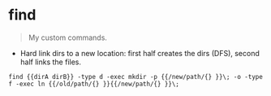 # find

> My custom commands.

- Hard link dirs to a new location: first half creates the dirs (DFS), second half links the files.

`find {{dirA dirB}} -type d -exec mkdir -p {{/new/path/{} }}\; -o -type f -exec ln {{/old/path/{} }}{{/new/path/{} }}\;`

